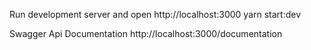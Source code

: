 Run development server and open http://localhost:3000
yarn start:dev

Swagger Api Documentation
http://localhost:3000/documentation
